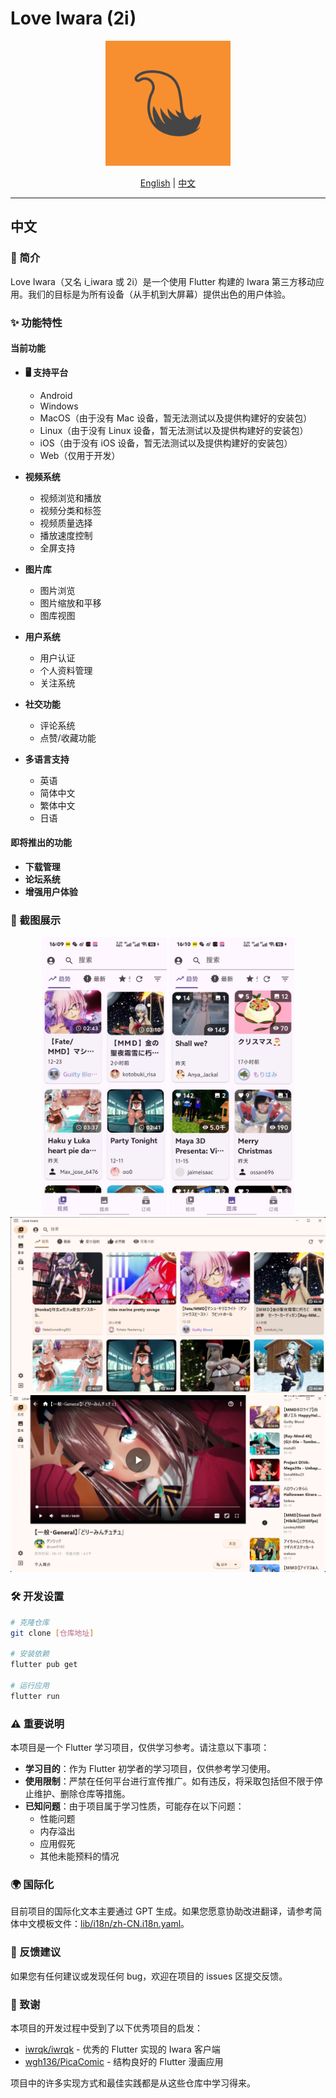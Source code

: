 # Love Iwara (2i)

<p align="center">
  <img src="assets/icon/launcher_icon_v2.png" width="200" alt="Love Iwara Logo">
</p>

<div align="center">

[English](README.md) | [中文](#中文)

</div>

---

## 中文

### 🌟 简介
Love Iwara（又名 i_iwara 或 2i）是一个使用 Flutter 构建的 Iwara 第三方移动应用。我们的目标是为所有设备（从手机到大屏幕）提供出色的用户体验。

### ✨ 功能特性
#### 当前功能
- **🖥️ 支持平台**
    - Android
    - Windows
    - MacOS（由于没有 Mac 设备，暂无法测试以及提供构建好的安装包）
    - Linux（由于没有 Linux 设备，暂无法测试以及提供构建好的安装包）
    - iOS（由于没有 iOS 设备，暂无法测试以及提供构建好的安装包）
    - Web（仅用于开发）

- **视频系统**
    - 视频浏览和播放
    - 视频分类和标签
    - 视频质量选择
    - 播放速度控制
    - 全屏支持

- **图片库**
    - 图片浏览
    - 图片缩放和平移
    - 图库视图

- **用户系统**
    - 用户认证
    - 个人资料管理
    - 关注系统

- **社交功能**
    - 评论系统
    - 点赞/收藏功能

- **多语言支持**
    - 英语
    - 简体中文
    - 繁体中文
    - 日语

#### 即将推出的功能
- **下载管理**
- **论坛系统**
- **增强用户体验**


### 📱 截图展示
<div align="center">
  <img src="assets/show1.jpg" width="200" alt="截图 1">
  <img src="assets/show2.jpg" width="200" alt="截图 2">
  <img src="assets/show3.png" alt="截图 3">
  <img src="assets/show4.png" alt="截图 4">
</div>

### 🛠️ 开发设置
```bash
# 克隆仓库
git clone [仓库地址]

# 安装依赖
flutter pub get

# 运行应用
flutter run
```

### ⚠️ 重要说明
本项目是一个 Flutter 学习项目，仅供学习参考。请注意以下事项：

- **学习目的**：作为 Flutter 初学者的学习项目，仅供参考学习使用。
- **使用限制**：严禁在任何平台进行宣传推广。如有违反，将采取包括但不限于停止维护、删除仓库等措施。
- **已知问题**：由于项目属于学习性质，可能存在以下问题：
  - 性能问题
  - 内存溢出
  - 应用假死
  - 其他未能预料的情况

### 🌍 国际化
目前项目的国际化文本主要通过 GPT 生成。如果您愿意协助改进翻译，请参考简体中文模板文件：[lib/i18n/zh-CN.i18n.yaml](lib/i18n/zh-CN.i18n.yaml)。

### 💬 反馈建议
如果您有任何建议或发现任何 bug，欢迎在项目的 issues 区提交反馈。

### 🙏 致谢
本项目的开发过程中受到了以下优秀项目的启发：

- [iwrqk/iwrqk](https://github.com/iwrqk/iwrqk) - 优秀的 Flutter 实现的 Iwara 客户端
- [wgh136/PicaComic](https://github.com/wgh136/PicaComic) - 结构良好的 Flutter 漫画应用

项目中的许多实现方式和最佳实践都是从这些仓库中学习得来。 